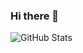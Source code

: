 ### Hi there 👋

![GitHub Stats](https://github-readme-stats.vercel.app/api?username=rahim2725&theme=highcontrast)

